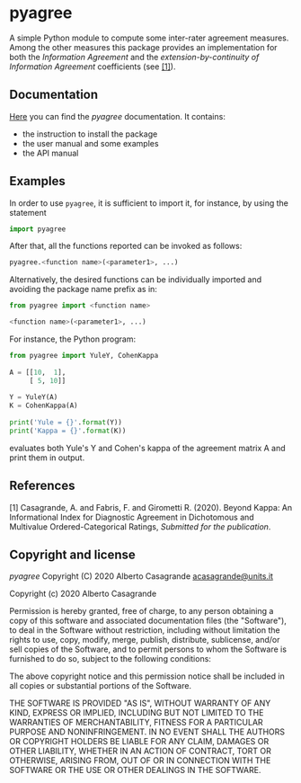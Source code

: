 # pyagree
A simple Python module to compute some inter-rater agreement measures. Among the other measures this package provides an implementation for both the _Information Agreement_ and the _extension-by-continuity of Information Agreement_ coefficients (see [[1]](#information_agreement)).



## Documentation

[Here](https://pyagree.readthedocs.io/) you can find the *pyagree* documentation. It contains:

- the instruction to install the package
- the user manual and some examples
- the API manual



## Examples

In order to use `pyagree`, it is sufficient to import it, for instance, 
by using the statement

```python
import pyagree
```

After that, all the functions reported can be invoked as follows:

```python
pyagree.<function name>(<parameter1>, ...)
```

Alternatively, the desired functions can be individually imported 
and avoiding the package name prefix as in:

```python
from pyagree import <function name>

<function name>(<parameter1>, ...)
```

For instance, the Python program:

```python
from pyagree import YuleY, CohenKappa
	
A = [[10,  1],
     [ 5, 10]]
	
Y = YuleY(A)
K = CohenKappa(A)
	
print('Yule = {}'.format(Y))
print('Kappa = {}'.format(K))
```

evaluates both Yule's Y and Cohen's kappa of  the agreement matrix A and print them in output.



## References 

<a id="information_agreement">[1]</a> 
Casagrande, A. and Fabris, F. and 
Girometti R. (2020). 
Beyond Kappa: An Informational Index for
Diagnostic Agreement in Dichotomous and
Multivalue Ordered-Categorical Ratings, _Submitted for the publication_.



## Copyright and license

*pyagree* Copyright (C) 2020 Alberto Casagrande [acasagrande@units.it](mailto:acasagrande@units.it)

Copyright (c) 2020 Alberto Casagrande

Permission is hereby granted, free of charge, to any person obtaining a copy of this software and associated documentation files (the "Software"), to deal in the Software without restriction, including without limitation the rights to use, copy, modify, merge, publish, distribute, sublicense, and/or sell copies of the Software, and to permit persons to whom the Software is furnished to do so, subject to the following conditions:

The above copyright notice and this permission notice shall be included in all copies or substantial portions of the Software.

THE SOFTWARE IS PROVIDED "AS IS", WITHOUT WARRANTY OF ANY KIND, EXPRESS OR IMPLIED, INCLUDING BUT NOT LIMITED TO THE WARRANTIES OF MERCHANTABILITY, FITNESS FOR A PARTICULAR PURPOSE AND NONINFRINGEMENT. IN NO EVENT SHALL THE AUTHORS OR COPYRIGHT HOLDERS BE LIABLE FOR ANY CLAIM, DAMAGES OR OTHER LIABILITY, WHETHER IN AN ACTION OF CONTRACT, TORT OR OTHERWISE, ARISING FROM, OUT OF OR IN CONNECTION WITH THE SOFTWARE OR THE USE OR OTHER DEALINGS IN THE SOFTWARE.

